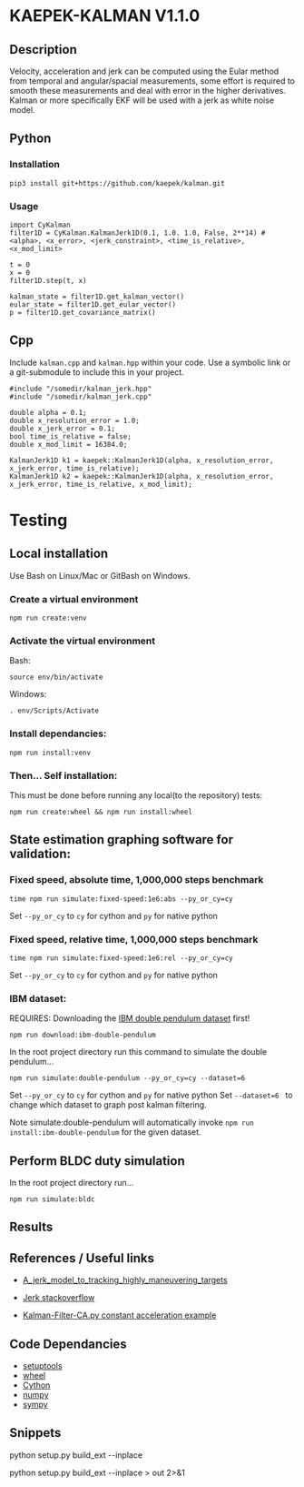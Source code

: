 # KAEPEK-KALMAN V1.1.0

## Description

Velocity, acceleration and jerk can be computed using the Eular method from temporal and angular/spacial measurements, some effort is required to smooth these measurements and deal with error in the higher derivatives. Kalman or more specifically EKF will be used with a jerk as white noise model.

## Python

### Installation

```
pip3 install git+https://github.com/kaepek/kalman.git
```

### Usage

```
import CyKalman
filter1D = CyKalman.KalmanJerk1D(0.1, 1.0. 1.0, False, 2**14) # <alpha>, <x_error>, <jerk_constraint>, <time_is_relative>, <x_mod_limit>

t = 0
x = 0
filter1D.step(t, x)

kalman_state = filter1D.get_kalman_vector()
eular_state = filter1D.get_eular_vector()
p = filter1D.get_covariance_matrix()
```

## Cpp

Include `kalman.cpp` and `kalman.hpp` within your code. Use a symbolic link or a git-submodule to include this in your project.

```
#include "/somedir/kalman_jerk.hpp"
#include "/somedir/kalman_jerk.cpp"

double alpha = 0.1;
double x_resolution_error = 1.0;
double x_jerk_error = 0.1;
bool time_is_relative = false;
double x_mod_limit = 16384.0;

KalmanJerk1D k1 = kaepek::KalmanJerk1D(alpha, x_resolution_error, x_jerk_error, time_is_relative);
KalmanJerk1D k2 = kaepek::KalmanJerk1D(alpha, x_resolution_error, x_jerk_error, time_is_relative, x_mod_limit);
```

# Testing

## Local installation

Use Bash on Linux/Mac or GitBash on Windows.

### Create a virtual environment

```
npm run create:venv
```

### Activate the virtual environment

Bash: 
```
source env/bin/activate
```

Windows: 
```
. env/Scripts/Activate
```

### Install dependancies:

```
npm run install:venv
```

### Then... Self installation:

This must be done before running any local(to the repository) tests:
```
npm run create:wheel && npm run install:wheel
```

## State estimation graphing software for validation:

### Fixed speed, absolute time, 1,000,000 steps benchmark

```
time npm run simulate:fixed-speed:1e6:abs --py_or_cy=cy
```
Set ```--py_or_cy``` to ```cy``` for cython and ```py``` for native python

### Fixed speed, relative time, 1,000,000 steps benchmark

```
time npm run simulate:fixed-speed:1e6:rel --py_or_cy=cy
```
Set ```--py_or_cy``` to ```cy``` for cython and ```py``` for native python

### IBM dataset:

REQUIRES: Downloading the [IBM double pendulum dataset](./datasets/README.md) first!
```
npm run download:ibm-double-pendulum
```

In the root project directory run this command to simulate the double pendulum...
```
npm run simulate:double-pendulum --py_or_cy=cy --dataset=6
```

Set ```--py_or_cy``` to ```cy``` for cython and ```py``` for native python
Set ```--dataset=6 ``` to change which dataset to graph post kalman filtering.

Note simulate:double-pendulum will automatically invoke ```npm run install:ibm-double-pendulum``` for the given dataset.

## Perform BLDC duty simulation
In the root project directory run...
```
npm run simulate:bldc
```

## Results


## References / Useful links

- [A_jerk_model_to_tracking_highly_maneuvering_targets](https://www.researchgate.net/publication/3002819_A_jerk_model_to_tracking_highly_maneuvering_targets)
- [Jerk stackoverflow](https://dsp.stackexchange.com/questions/24847/wrong-estimation-of-derivatives-with-an-extended-kalman-filter)

- [Kalman-Filter-CA.py constant acceleration example](https://github.com/balzer82/Kalman/blob/master/Kalman-Filter-CA.py)

## Code Dependancies

- [setuptools](https://github.com/pypa/setuptools/blob/main/LICENSE)
- [wheel](https://github.com/pypa/wheel/blob/main/LICENSE.txt)
- [Cython](https://github.com/cython/cython/blob/master/LICENSE.txt)
- [numpy](https://numpy.org/doc/stable/license.html)
- [sympy](https://github.com/sympy/sympy/blob/master/LICENSE)

## Snippets

 python setup.py build_ext --inplace

 python setup.py build_ext --inplace > out 2>&1
